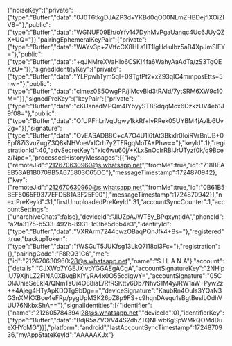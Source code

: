 {"noiseKey":{"private":{"type":"Buffer","data":"0J0T6tkgDJAZP3d+YKBd0qO00NLmZHBDejflXOiZIV8="},"public":{"type":"Buffer","data":"WGNUF09Eh/oYfv147DyhMvPgaUanqc4Uc6JUyQZX+UQ="}},"pairingEphemeralKeyPair":{"private":{"type":"Buffer","data":"WAYv3p+ZVtfcCX8HLa1lT1lgHdiulbz5aB4XpJmSlEY="},"public":{"type":"Buffer","data":"+qJNMreXVaHIo6CSKI4fa6WahyAaAdTa/zS3TgQEKzU="}},"signedIdentityKey":{"private":{"type":"Buffer","data":"YLPpwhTym5qI+09TgtPt2+xZ93qIC4mmposEtts+5nw="},"public":{"type":"Buffer","data":"clmez0S5OwgPP/jlMcvBld3tRAId/7ytSRM6XW9c10M="}},"signedPreKey":{"keyPair":{"private":{"type":"Buffer","data":"cKUanadMPQm4IYbyyST8SdqqMox6DzkzUV4eb1J9f08="},"public":{"type":"Buffer","data":"OfUPFhLnVgUgwy1kkRf+IvRRek05UYBM4jAvIb6Uv2g="}},"signature":{"type":"Buffer","data":"OvEASADB8C+cA7O4U1l6fAt3BkxIr0IoiRVrBnUB+0Epf87i3vuZugZ3Q8kNHVoeVxlCrh7y2TERgqMoTA+Phw=="},"keyId":1},"registrationId":40,"advSecretKey":"xic6wu60j/+KLxSnOcIrRBlJrUTyzf0k/q9Bcez/Npc=","processedHistoryMessages":[{"key":{"remoteJid":"212670630960@s.whatsapp.net","fromMe":true,"id":"718BEAEB53AB1B0709B5A675803C65DC"},"messageTimestamp":1724870942},{"key":{"remoteJid":"212670630960@s.whatsapp.net","fromMe":true,"id":"0B61B5BEF5065F9377EFD581A3F25F90"},"messageTimestamp":1724870942}],"nextPreKeyId":31,"firstUnuploadedPreKeyId":31,"accountSyncCounter":1,"accountSettings":{"unarchiveChats":false},"deviceId":"JlUZpAJWT5y_BPqxyntidA","phoneId":"a2fa3175-b533-492b-8931-1d3be5d6b4e3","identityId":{"type":"Buffer","data":"VXRArm7244cwzOBaqPQnJfk4+Bs="},"registered":true,"backupToken":{"type":"Buffer","data":"fWSGuT5JUKfsg13LkQ7I18oi3Fc="},"registration":{},"pairingCode":"F8RQ31C6","me":{"id":"212670630960:28@s.whatsapp.net","name":"S I L A N A"},"account":{"details":"CJXWp7YGEJXivbYGGAEgACgA","accountSignatureKey":"2NHlplU79XjhLZ2FlNA0XBvqBKlYyRA4x0O55cdigwY=","accountSignature":"05COlJJhieSeEkl4/QNmTsUi4O88iaE/RfRSKttv6Db7NhvS1M4yJRW1aW+Pyw2z++4Ajeg4HTyApKDQTg9bDg==","deviceSignature":"KaubRn4OuIs3YQaN3G3nXMKXBce4eFRp/pygUpM3K26pZ8p9FS+c9hqnDAequ1sBgtBeslLOdhVUU76NkbxShA=="},"signalIdentities":[{"identifier":{"name":"212605784394:28@s.whatsapp.net","deviceId":0},"identifierKey":{"type":"Buffer","data":"BdjR5aZVO/V44S2dhZTQNFwb6gSpWMkQOMdDueXHYoMG"}}],"platform":"android","lastAccountSyncTimestamp":1724870936,"myAppStateKeyId":"AAAAAKJx"}
